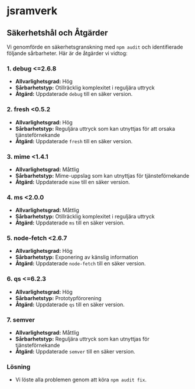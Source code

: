 # jsramverk

## Säkerhetshål och Åtgärder

Vi genomförde en säkerhetsgranskning med `npm audit` och identifierade följande sårbarheter. Här är de åtgärder vi vidtog:

### 1. debug <=2.6.8

- **Allvarlighetsgrad:** Hög
- **Sårbarhetstyp:** Otillräcklig komplexitet i reguljära uttryck
- **Åtgärd:** Uppdaterade `debug` till en säker version.

### 2. fresh <0.5.2

- **Allvarlighetsgrad:** Hög
- **Sårbarhetstyp:** Reguljära uttryck som kan utnyttjas för att orsaka tjänsteförnekande
- **Åtgärd:** Uppdaterade `fresh` till en säker version.

### 3. mime <1.4.1

- **Allvarlighetsgrad:** Måttlig
- **Sårbarhetstyp:** Mime-uppslag som kan utnyttjas för tjänsteförnekande
- **Åtgärd:** Uppdaterade `mime` till en säker version.

### 4. ms <2.0.0

- **Allvarlighetsgrad:** Måttlig
- **Sårbarhetstyp:** Otillräcklig komplexitet i reguljära uttryck
- **Åtgärd:** Uppdaterade `ms` till en säker version.

### 5. node-fetch <2.6.7

- **Allvarlighetsgrad:** Hög
- **Sårbarhetstyp:** Exponering av känslig information
- **Åtgärd:** Uppdaterade `node-fetch` till en säker version.

### 6. qs <=6.2.3

- **Allvarlighetsgrad:** Hög
- **Sårbarhetstyp:** Prototypförorening
- **Åtgärd:** Uppdaterade `qs` till en säker version.

### 7. semver

- **Allvarlighetsgrad:** Måttlig
- **Sårbarhetstyp:** Reguljära uttryck som kan utnyttjas för tjänsteförnekande
- **Åtgärd:** Uppdaterade `semver` till en säker version.

### Lösning

- Vi löste alla problemen genom att köra `npm audit fix`.
